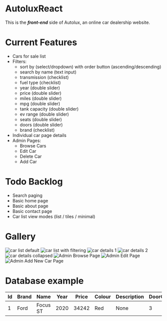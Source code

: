 # AutoluxReact
This is the _**front-end**_ side of Autolux, an online car dealership website.

# Current Features
- Cars for sale list
- Filters:
  - sort by (select/dropdown) with order button (ascending/descending) 
  - search by name (text input)
  - transmission (checklist)
  - fuel type (checklist)
  - year (double slider)
  - price (double slider)
  - miles (double slider)
  - mpg (double slider)
  - tank capacity (double slider)
  - ev range (double slider)
  - seats (double slider)
  - doors (double slider)
  - brand (checklist)
- Individual car page details
- Admin Pages:
  - Browse Cars
  - Edit Car
  - Delete Car
  - Add Car
 
# Todo Backlog
- Search paging
- Basic home page
- Basic about page
- Basic contact page
- Car list view modes (list / tiles / minimal)

# Gallery
![car list default](https://i.imgur.com/9A74oEC.png)
![car list with filtering](https://i.imgur.com/XHB7Cy4.png)
![car details 1](https://i.imgur.com/tqIq3ZM.png)
![car details 2](https://i.imgur.com/Qa2ZJyl.png)
![car details collapsed](https://i.imgur.com/WpNP2qn.png)
![Admin Browse Page](https://i.imgur.com/gppdhwi.png)
![Admin Edit Page](https://i.imgur.com/aCCMkG5.png)
![Admin Add New Car Page](https://i.imgur.com/j6c5iYx.png)


# Database example
| Id            | Brand         | Name  | Year | Price | Colour | Description | DoorCount | FuelType | Miles | MilesPerGallon | SeatCount | TankCapacity | Transmission |
| ------------- | ------------- | ----- | ---- | ----- | ------ | ----------- | --------- | -------- | ----- | -------------- | --------- | ------------ | ------------ |
|1|Ford|Focus ST|2020|34242|Red|None|3|Petrol|23400|52.2|4|52|Manual|
